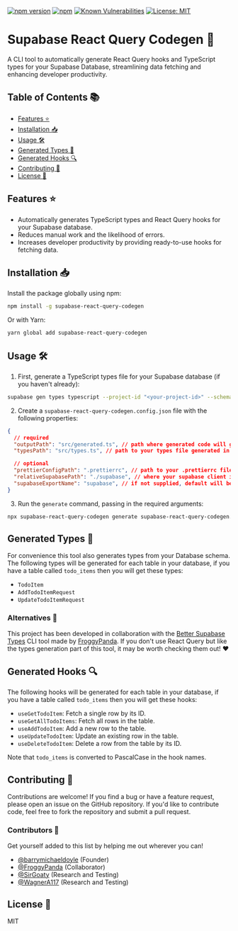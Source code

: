 [![npm version](https://img.shields.io/npm/v/supabase-react-query-codegen.svg)](https://www.npmjs.com/package/supabase-react-query-codegen) [![npm](https://img.shields.io/npm/dt/supabase-react-query-codegen.svg)](https://www.npmjs.com/package/supabase-react-query-codegen) 
 [![Known Vulnerabilities](https://snyk.io/test/github/barrymichaeldoyle/supabase-react-query-codegen/badge.svg)](https://snyk.io/test/github/barrymichaeldoyle/supabase-react-query-codegen) [![License: MIT](https://img.shields.io/badge/License-MIT-yellow.svg)](https://opensource.org/licenses/MIT)

# Supabase React Query Codegen 🚀

A CLI tool to automatically generate React Query hooks and TypeScript types for your Supabase Database, streamlining data fetching and enhancing developer productivity.

## Table of Contents  📚

- [Features ⭐️](#features)
- [Installation 📥](#installation)
- [Usage 🛠️](#usage)
- [Generated Types 🚧](#generated-types)
- [Generated Hooks 🔍](#generated-hooks)
- [Contributing 🤝](#contributing)
- [License 📜](#license)

## Features ⭐️

- Automatically generates TypeScript types and React Query hooks for your Supabase database.
- Reduces manual work and the likelihood of errors.
- Increases developer productivity by providing ready-to-use hooks for fetching data.

## Installation 📥

Install the package globally using npm:

```bash
npm install -g supabase-react-query-codegen
```

Or with Yarn:

```bash
yarn global add supabase-react-query-codegen
```

## Usage 🛠️

1. First, generate a TypeScript types file for your Supabase database (if you haven't already):

```bash
supabase gen types typescript --project-id "<your-project-id>" --schema public > path/to/types.ts
```

2. Create a `supabase-react-query-codegen.config.json` file with the following properties:
```json
{
  // required
  "outputPath": "src/generated.ts", // path where generated code will go
  "typesPath": "src/types.ts", // path to your types file generated in step 1

  // optional
  "prettierConfigPath": ".prettierrc", // path to your .prettierrc file
  "relativeSupabasePath": "./supabase", // where your supabase client is relative to your generated file
  "supabaseExportName": "supabase", // if not supplied, default will be imported in your generated file
}
```

3. Run the `generate` command, passing in the required arguments:

```bash
npx supabase-react-query-codegen generate supabase-react-query-codegen.config.json
```

## Generated Types 🚧

For convenience this tool also generates types from your Database schema.
The following types will be generated for each table in your database, if you have a table called `todo_items` then you will get these types:

- `TodoItem`
- `AddTodoItemRequest`
- `UpdateTodoItemRequest`

### Alternatives 🔄

This project has been developed in collaboration with the [Better Supabase Types](https://github.com/FroggyPanda/better-supabase-types) CLI tool made by [FroggyPanda](https://github.com/FroggyPanda). If you don't use React Query but like the types generation part of this tool, it may be worth checking them out! ❤️

## Generated Hooks 🔍

The following hooks will be generated for each table in your database, if you have a table called `todo_items` then you will get these hooks:

- `useGetTodoItem`: Fetch a single row by its ID.
- `useGetAllTodoItems`: Fetch all rows in the table.
- `useAddTodoItem`: Add a new row to the table.
- `useUpdateTodoItem`: Update an existing row in the table.
- `useDeleteTodoItem`: Delete a row from the table by its ID.

Note that `todo_items` is converted to PascalCase in the hook names.

## Contributing 🤝

Contributions are welcome! If you find a bug or have a feature request, please open an issue on the GitHub repository. If you'd like to contribute code, feel free to fork the repository and submit a pull request.

### Contributors 👥

Get yourself added to this list by helping me out wherever you can!

- [@barrymichaeldoyle](https://github.com/barrymichaeldoyle) (Founder)
- [@FroggyPanda](https://github.com/FroggyPanda) (Collaborator)
- [@SirGoaty](https://github.com/sirgoaty) (Research and Testing)
- [@WagnerA117](https://github.com/WagnerA117) (Research and Testing)

## License 📜

MIT
